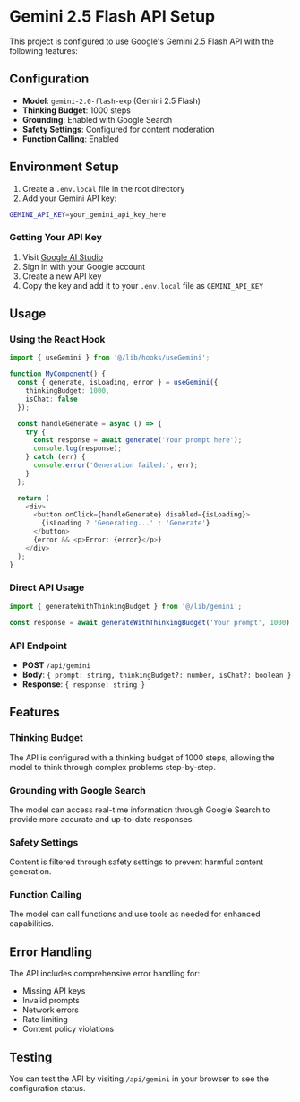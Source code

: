 # Gemini 2.5 Flash API Setup

This project is configured to use Google's Gemini 2.5 Flash API with the following features:

## Configuration

- **Model**: `gemini-2.0-flash-exp` (Gemini 2.5 Flash)
- **Thinking Budget**: 1000 steps
- **Grounding**: Enabled with Google Search
- **Safety Settings**: Configured for content moderation
- **Function Calling**: Enabled

## Environment Setup

1. Create a `.env.local` file in the root directory
2. Add your Gemini API key:

```bash
GEMINI_API_KEY=your_gemini_api_key_here
```

### Getting Your API Key

1. Visit [Google AI Studio](https://makersuite.google.com/app/apikey)
2. Sign in with your Google account
3. Create a new API key
4. Copy the key and add it to your `.env.local` file as `GEMINI_API_KEY`

## Usage

### Using the React Hook

```typescript
import { useGemini } from '@/lib/hooks/useGemini';

function MyComponent() {
  const { generate, isLoading, error } = useGemini({
    thinkingBudget: 1000,
    isChat: false
  });

  const handleGenerate = async () => {
    try {
      const response = await generate('Your prompt here');
      console.log(response);
    } catch (err) {
      console.error('Generation failed:', err);
    }
  };

  return (
    <div>
      <button onClick={handleGenerate} disabled={isLoading}>
        {isLoading ? 'Generating...' : 'Generate'}
      </button>
      {error && <p>Error: {error}</p>}
    </div>
  );
}
```

### Direct API Usage

```typescript
import { generateWithThinkingBudget } from '@/lib/gemini';

const response = await generateWithThinkingBudget('Your prompt', 1000);
```

### API Endpoint

- **POST** `/api/gemini`
- **Body**: `{ prompt: string, thinkingBudget?: number, isChat?: boolean }`
- **Response**: `{ response: string }`

## Features

### Thinking Budget
The API is configured with a thinking budget of 1000 steps, allowing the model to think through complex problems step-by-step.

### Grounding with Google Search
The model can access real-time information through Google Search to provide more accurate and up-to-date responses.

### Safety Settings
Content is filtered through safety settings to prevent harmful content generation.

### Function Calling
The model can call functions and use tools as needed for enhanced capabilities.

## Error Handling

The API includes comprehensive error handling for:
- Missing API keys
- Invalid prompts
- Network errors
- Rate limiting
- Content policy violations

## Testing

You can test the API by visiting `/api/gemini` in your browser to see the configuration status. 
